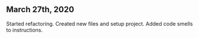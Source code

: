 ## March 27th, 2020
Started refactoring. Created new files and setup project. Added code smells to instructions.